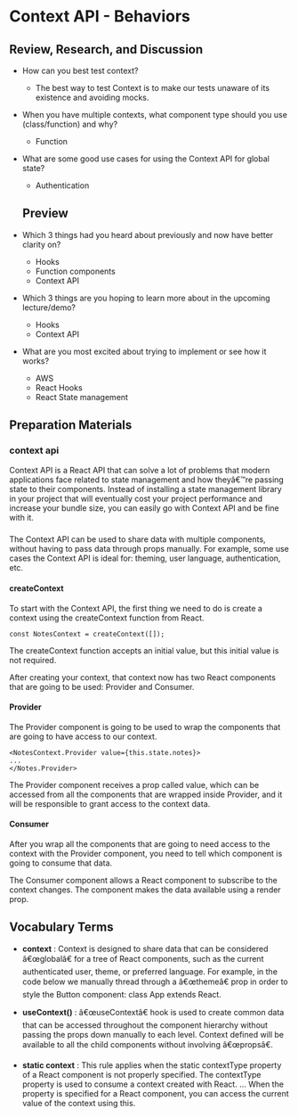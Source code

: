 # Context API - Behaviors

## Review, Research, and Discussion
* How can you best test context?
   - The best way to test Context is to make our tests unaware of its existence and avoiding mocks. 

* When you have multiple contexts, what component type should you use (class/function) and why?
   - Function
   
* What are some good use cases for using the Context API for global state?
   - Authentication 

   ## Preview
- Which 3 things had you heard about previously and now have better clarity on?
  - Hooks 
  - Function components
  - Context API

- Which 3 things are you hoping to learn more about in the upcoming lecture/demo?
   - Hooks 
   - Context API

- What are you most excited about trying to implement or see how it works?
  - AWS
  - React Hooks
  - React State management


## Preparation Materials
### context api
Context API is a React API that can solve a lot of problems that modern applications face related to state management and how theyâ€™re passing state to their components. Instead of installing a state management library in your project that will eventually cost your project performance and increase your bundle size, you can easily go with Context API and be fine with it.

###
The Context API can be used to share data with multiple components, without having to pass data through props manually. For example, some use cases the Context API is ideal for: theming, user language, authentication, etc.

#### createContext
To start with the Context API, the first thing we need to do is create a context using the createContext function from React.
```
const NotesContext = createContext([]);
```
The createContext function accepts an initial value, but this initial value is not required.

After creating your context, that context now has two React components that are going to be used: Provider and Consumer.

#### Provider
The Provider component is going to be used to wrap the components that are going to have access to our context.

```
<NotesContext.Provider value={this.state.notes}>
...
</Notes.Provider>
```

The Provider component receives a prop called value, which can be accessed from all the components that are wrapped inside Provider, and it will be responsible to grant access to the context data.

#### Consumer
After you wrap all the components that are going to need access to the context with the Provider component, you need to tell which component is going to consume that data.

The Consumer component allows a React component to subscribe to the context changes. The component makes the data available using a render prop.


## Vocabulary Terms
* **context** : Context is designed to share data that can be considered â€œglobalâ€ for a tree of React components, such as the current authenticated user, theme, or preferred language. For example, in the code below we manually thread through a â€œthemeâ€ prop in order to style the Button component: class App extends React.

* **useContext()** : â€œuseContextâ€ hook is used to create common data that can be accessed throughout the component hierarchy without passing the props down manually to each level. Context defined will be available to all the child components without involving â€œpropsâ€.

* **static context** : This rule applies when the static contextType property of a React component is not properly specified. The contextType property is used to consume a context created with React. ... When the property is specified for a React component, you can access the current value of the context using this.




